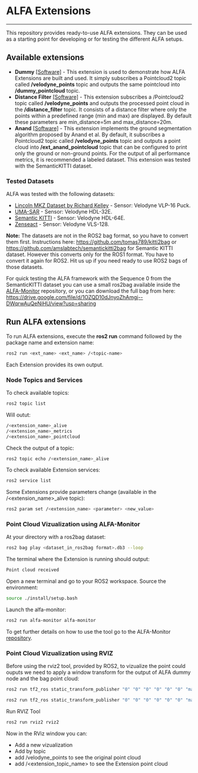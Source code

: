 # ALFA Extensions
---
 This repository provides ready-to-use ALFA extensions. They can be used as a starting point for developing or for testing the different ALFA setups.

## Available extensions

- **Dummy** [[Software]](https://github.com/alfa-project/alfa-extensions/tree/main/sw/ext_dummy) - This extension is used to demonstrate how ALFA Extensions are built and used. It simply subscribes a Pointcloud2 topic called <b>/velodyne_points</b>  topic and outputs the same pointcloud into <b>/dummy_pointcloud</b> topic.
- **Distance Filter** [[Software]](https://github.com/alfa-project/alfa-extensions/tree/main/sw/ext_distance_filter) - This extension subscribes a /Pointcloud2 topic called <b>/velodyne_points</b> and outputs the processed point cloud in the <b>/distance_filter</b> topic. It consists of a distance filter where only the points within a predefined range (min and max) are displayed. By default these parameters are min_distance=5m and max_distance=20m. 
- **Anand** [[Software]](https://github.com/alfa-project/alfa-extensions/tree/main/sw/ext_anand) - This extension implements the ground segmentation algorithm proposed by Anand et al. By default, it subscribes a Pointcloud2 topic called <b>/velodyne_points</b> topic and outputs a point cloud into <b>/ext_anand_pointcloud</b> topic that can be configured to print only the ground or non-ground points. For the output of all performance metrics, it is recommended a labeled dataset. This extension was tested with the SemanticKITTI dataset.

### Tested Datasets
ALFA was tested with the following datasets:

- [Lincoln MKZ Dataset by Richard Kelley](https://richardkelley.io/data) -  Sensor: Velodyne VLP-16 Puck.
- [UMA-SAR](https://www.uma.es/robotics-and-mechatronics/cms/menu/robotica-y-mecatronica/datasets/) - Sensor: Velodyne HDL-32E.
- [Semantic KITTI](http://www.semantic-kitti.org/dataset.html#download) - Sensor: Velodyne HDL-64E.
- [Zenseact](https://www.zenseact.com/) - Sensor: Velodyne VLS-128.

**Note:** The datasets are not in the ROS2 bag format, so you have to convert them first. Instructions here: <https://github.com/tomas789/kitti2bag> or <https://github.com/amslabtech/semantickitti2bag> for Semantic KITTI dataset. However this converts only for the ROS1 format. You have to convert it again for ROS2. Hit us up if you need ready to use ROS2 bags of those datasets.

For quick testing the ALFA framework with the Sequence 0 from the SemanticKITTI dataset you can use a small ros2bag available inside the [ALFA-Monitor](https://github.com/alfa-project/alfa-monitor) repository, or you can download the full bag from here:
https://drive.google.com/file/d/1OZQD10dJnyoZhAmgj--DWqrwAuQeNiHU/view?usp=sharing

## Run ALFA extensions
To run ALFA extensions, execute the <b>ros2 run</b> command followed by the package name and extension name:

```sh
ros2 run <ext_name> <ext_name> /<topic-name>
```
Each Extension provides its own output. 

### Node Topics and Services
To check available topics:

```sh
ros2 topic list
```

Will outut:
```sh
/<extension_name>_alive
/<extension_name>_metrics
/<extension_name>_pointcloud
```

Check the output of a topic:
```sh
ros2 topic echo /<extension_name>_alive 
```

To check available Extension services:

```sh
ros2 service list
```

Some Extensions provide parameters change (available in the /<extension_name>_alive topic):
```sh
ros2 param set /<extension_name> <parameter> <new_value>
```

### Point Cloud Vizualization using ALFA-Monitor
At your directory with a ros2bag dataset:
```sh
ros2 bag play <dataset_in_ros2bag format>.db3 --loop
```

The terminal where the Extension is running should output:
```sh
Point cloud received
```

Open a new terminal and go to your ROS2 workspace. Source the environment:
```sh
source ./install/setup.bash 
```

Launch the alfa-monitor:

```sh
ros2 run alfa-monitor alfa-monitor
```

To get further details on how to use the tool go to the ALFA-Monitor [repository](https://github.com/alfa-project/alfa-monitor).

### Point Cloud Vizualization using RVIZ


Before using the rviz2 tool, provided by ROS2, to vizualize the point could ouputs we need to apply a window transform for the output of ALFA dummy node and the bag point cloud:

```sh
ros2 run tf2_ros static_transform_publisher "0" "0" "0" "0" "0" "0" "map" "<extension_topic_name>" 
```

```sh
ros2 run tf2_ros static_transform_publisher "0" "0" "0" "0" "0" "0" "map" "velodyne" 
```

Run RVIZ Tool
```sh
ros2 run rviz2 rviz2
```

Now in the RViz window you can:

- Add a new vizualization
- Add by topic
- add /velodyne_points to see the original point cloud
- add /<extension_topic_name> to see the Extension point cloud


